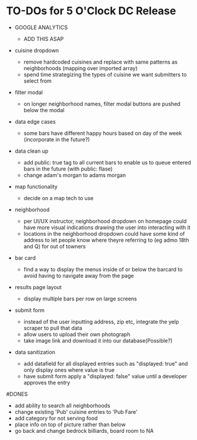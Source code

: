 # TO-DOs for 5 O'Clock DC Release

* GOOGLE ANALYTICS
    * ADD THIS ASAP

* cuisine dropdown
    * remove hardcoded cuisines and replace with same patterns as neighborhoods (mapping over imported array)
    * spend time strategizing the types of cuisine we want submitters to select from

* filter modal
    * on longer neighborhood names, filter modal buttons are pushed below the modal

* data edge cases
    * some bars have different happy hours based on day of the week (incorporate in the future?)

* data clean up
    * add public: true tag to all current bars to enable us to queue entered bars in the future (with public: flase)
    * change adam's morgan to adams morgan

* map functionality
    * decide on a map tech to use

* neighborhood
    * per UI/UX instructor, neighborhood dropdown on homepage could have more visual indications drawing the user into interacting with it
    * locations in the neighborhood dropdown could have some kind of address to let people know where theyre referring to (eg admo 18th and Q) for out of towners

* bar card
    * find a way to display the menus inside of or below the barcard to avoid having to navigate away from the page

* results page layout
    * display multiple bars per row on large screens

* submit form
    * instead of the user inputting address, zip etc, integrate the yelp scraper to pull that data
    * allow users to upload their own photograph
    * take image link and download it into our database(Possible?)
    
* data sanitization
   * add datafield for all displayed entries such as "displayed: true" and only display ones where value is true
   * have submit form apply a "displayed: false" value until a developer approves the entry

#DONES
* add ability to search all neighborhoods
* change existing 'Pub' cuisine entries to 'Pub Fare'
* add category for not serving food
* place info on top of picture rather than below
* go back and change bedrock billiards, board room to NA
